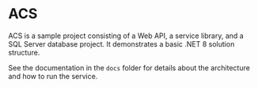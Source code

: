 # ACS

ACS is a sample project consisting of a Web API, a service library, and a SQL Server database project. It demonstrates a basic .NET 8 solution structure.

See the documentation in the `docs` folder for details about the architecture and how to run the service.
